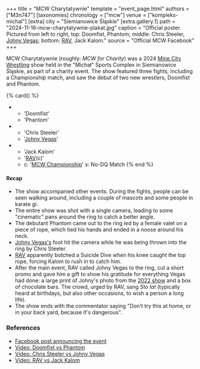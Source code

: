 +++
title = "MCW Charytatywnie"
template = "event_page.html"
authors = ["M3n747"]
[taxonomies]
chronology = ["mcw"]
venue = ["kompleks-michal"]
[extra]
city = "Siemianowice Śląskie"
[extra.gallery.1]
path = "2024-11-16-mcw-charytatywnie-plakat.jpg"
caption = "Official poster. Pictured from left to right, top: Doomfist, Phantom; middle: Chris Steeler, [Johny Vegas](@/w/johny-vegas.md); bottom: [RAV](@/w/rav.md), Jack Kalom."
source = "Official MCW Facebook"
+++

MCW Charytatywnie (roughly: _MCW for Charity_) was a 2024 [Mine City Wrestling](@/o/mcw.md) show held in the "Michał" Sports Complex in Siemianowice Śląskie, as part of a charity event. The show featured three fights, including a Championship match, and saw the debut of two new wrestlers, Doomfist and Phantom.

{% card() %}
- - 'Doomfist'
  - 'Phantom'
- - 'Chris Steeler'
  - '[Johny Vegas](@/w/johny-vegas.md)'
- - 'Jack Kalom'
  - '[RAV](@/w/rav.md)(c)'
  - c: '[MCW Championship](@/c/mcw-championship.md)'
    s: No-DQ Match
{% end %}

#### Recap
* The show accompanied other events. During the fights, people can be seen walking around, including a couple of mascots and some people in karate gi.
* The entire show was shot with a single camera, leading to some "cinematic" pans around the ring to catch a better angle.
* The debutant Phantom came out to the ring led by a female valet on a piece of rope, which tied his hands and ended in a noose around his neck.
* [Johny Vegas's](@/w/johny-vegas.md) foot hit the camera while he was being thrown into the ring by Chris Steeler.
* [RAV](@/w/rav.md) apparently botched a Suicide Dive when his knee caught the top rope, forcing Kalom to rush in to catch him.
* After the main event, RAV called Johny Vegas to the ring, cut a short promo and gave him a gift to show his gratitude for everything Vegas had done: a large print of Johny's photo from the [2022 show](@/e/mcw/2022-10-15-mcw-charity-show.md) and a box of chocolate bars. The crowd, urged by RAV, sang _Sto lat_ (typically heard at birthdays, but also other occasions, to wish a person a long life).
* The show ends with the commentator saying "Don't try this at home, or in your back yard, because it's dangerous".

### References

* [Facebook post announcing the event](https://www.facebook.com/minecitywrestling/posts/pfbid02RgeZnLCLQk99euChtiEaBtD7jfVWMFUjvYBzh8a7vXrxtnJyj19iU7KWXjMJZ1jdl)
* [Video: Doomfist vs Phantom](https://www.youtube.com/watch?v=NosWwenwHFU)
* [Video: Chris Steeler vs Johny Vegas](https://www.youtube.com/watch?v=Ifu69eMP_Q0)
* [Video: RAV vs Jack Kalom](https://www.youtube.com/watch?v=UVzZIEYymqk)
